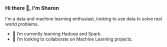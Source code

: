 ### Hi there 👋, I'm Sharon

I'm a data and machine learning enthusiast, looking to use data to solve real world problems.

- 🌱 I’m currently learning Hadoop and Spark.
- 👯 I’m looking to collaborate on Machine Learning projects.

<!--
**swariara/swariara** is a ✨ _special_ ✨ repository because its `README.md` (this file) appears on your GitHub profile.

**Here are some ideas to get you started:

- 🔭 I’m currently working on ...
- 🌱 I’m currently learning Big Data Hadoop and Spark
- 👯 I’m looking to collaborate on Machine Learning projects.
- 🤔 I’m looking for help with ...
- 💬 Ask me about ...
- 📫 How to reach me: ...
- 😄 Pronouns: ...
- ⚡ Fun fact: ...
-->
